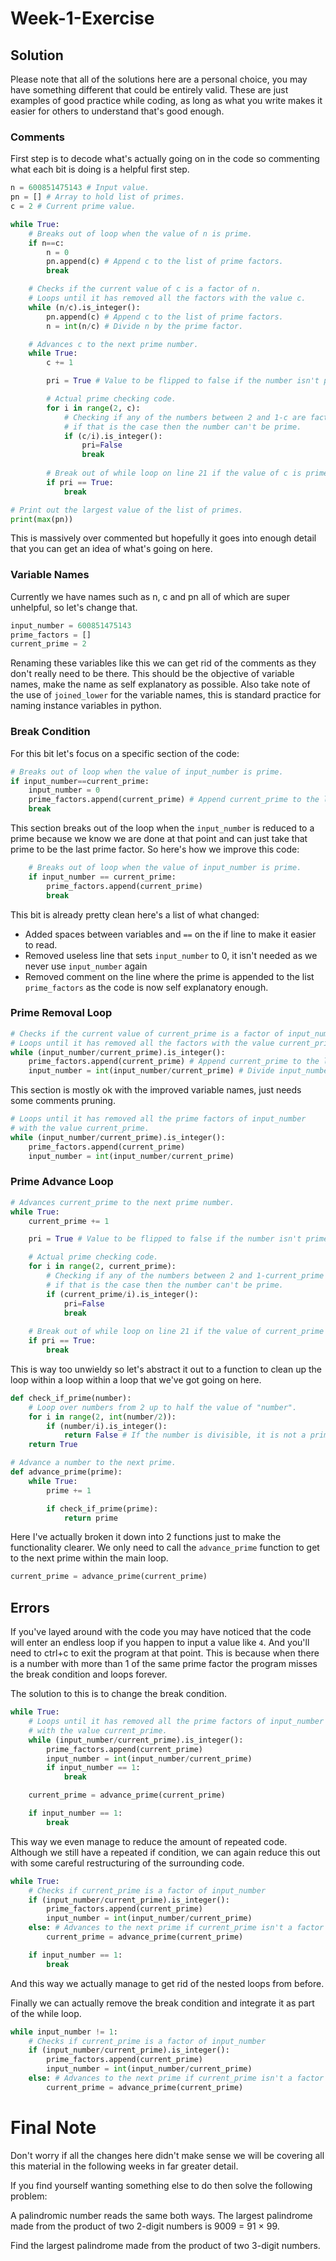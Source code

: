 # Week-1-Exercise

## Solution

Please note that all of the solutions here are a personal choice, you may have something different that could be entirely valid. These are just examples of good practice while coding, as long as what you write makes it easier for others to understand that's good enough.

### Comments

First step is to decode what's actually going on in the code so commenting what each bit is doing is a helpful first step.

```python
n = 600851475143 # Input value.
pn = [] # Array to hold list of primes.
c = 2 # Current prime value.

while True:
    # Breaks out of loop when the value of n is prime.
    if n==c:
        n = 0
        pn.append(c) # Append c to the list of prime factors.
        break

    # Checks if the current value of c is a factor of n.
    # Loops until it has removed all the factors with the value c.
    while (n/c).is_integer():
        pn.append(c) # Append c to the list of prime factors.
        n = int(n/c) # Divide n by the prime factor.

    # Advances c to the next prime number.
    while True:
        c += 1

        pri = True # Value to be flipped to false if the number isn't prime.

        # Actual prime checking code.
        for i in range(2, c):
            # Checking if any of the numbers between 2 and 1-c are factors, 
            # if that is the case then the number can't be prime.
            if (c/i).is_integer():
                pri=False
                break
        
        # Break out of while loop on line 21 if the value of c is prime.
        if pri == True:
            break

# Print out the largest value of the list of primes.
print(max(pn))
```

This is massively over commented but hopefully it goes into enough detail that you can get an idea of what's going on here.

### Variable Names

Currently we have names such as n, c and pn all of which are super unhelpful, so let's change that.

```python
input_number = 600851475143
prime_factors = []
current_prime = 2
```

Renaming these variables like this we can get rid of the comments as they don't really need to be there. This should be the objective of variable names, make the name as self explanatory as possible. Also take note of the use of `joined_lower` for the variable names, this is standard practice for naming instance variables in python.

### Break Condition

For this bit let's focus on a specific section of the code:

```python
# Breaks out of loop when the value of input_number is prime.
if input_number==current_prime:
    input_number = 0
    prime_factors.append(current_prime) # Append current_prime to the list of prime factors.
    break
```

This section breaks out of the loop when the `input_number` is reduced to a prime because we know we are done at that point and can just take that prime to be the last prime factor. So here's how we improve this code:

```python
    # Breaks out of loop when the value of input_number is prime.
    if input_number == current_prime:
        prime_factors.append(current_prime)
        break
```

This bit is already pretty clean here's a list of what changed:
- Added spaces between variables and `==` on the if line to make it easier to read.
- Removed useless line that sets `input_number` to 0, it isn't needed as we never use `input_number` again
- Removed comment on the line where the prime is appended to the list `prime_factors` as the code is now self explanatory enough.

### Prime Removal Loop

```python
# Checks if the current value of current_prime is a factor of input_number.
# Loops until it has removed all the factors with the value current_prime.
while (input_number/current_prime).is_integer():
    prime_factors.append(current_prime) # Append current_prime to the list of prime factors.
    input_number = int(input_number/current_prime) # Divide input_number by the prime factor.
```

This section is mostly ok with the improved variable names, just needs some comments pruning.

```python
# Loops until it has removed all the prime factors of input_number 
# with the value current_prime.
while (input_number/current_prime).is_integer():
    prime_factors.append(current_prime) 
    input_number = int(input_number/current_prime) 
```

### Prime Advance Loop

```python
# Advances current_prime to the next prime number.
while True:
    current_prime += 1

    pri = True # Value to be flipped to false if the number isn't prime.

    # Actual prime checking code.
    for i in range(2, current_prime):
        # Checking if any of the numbers between 2 and 1-current_prime are factors, 
        # if that is the case then the number can't be prime.
        if (current_prime/i).is_integer():
            pri=False
            break
    
    # Break out of while loop on line 21 if the value of current_prime is prime.
    if pri == True:
        break
```

This is way too unwieldy so let's abstract it out to a function to clean up the loop within a loop within a loop that we've got going on here.

```python
def check_if_prime(number):
    # Loop over numbers from 2 up to half the value of "number".
    for i in range(2, int(number/2)):
        if (number/i).is_integer():
            return False # If the number is divisible, it is not a prime.
    return True

# Advance a number to the next prime.
def advance_prime(prime):
    while True:
        prime += 1

        if check_if_prime(prime):
            return prime
```

Here I've actually broken it down into 2 functions just to make the functionality clearer. We only need to call the `advance_prime` function to get to the next prime within the main loop.

```python
current_prime = advance_prime(current_prime)
```

## Errors

If you've layed around with the code you may have noticed that the code will enter an endless loop if you happen to input a value like `4`. And you'll need to ctrl+c to exit the program at that point. This is because when there is a number with more than 1 of the same prime factor the program misses the break condition and loops forever.

The solution to this is to change the break condition.

```python
while True:
    # Loops until it has removed all the prime factors of input_number 
    # with the value current_prime.
    while (input_number/current_prime).is_integer():
        prime_factors.append(current_prime) 
        input_number = int(input_number/current_prime) 
        if input_number == 1:
            break

    current_prime = advance_prime(current_prime)

    if input_number == 1:
        break
```

This way we even manage to reduce the amount of repeated code. Although we still have a repeated if condition, we can again reduce this out with some careful restructuring of the surrounding code.

```python
while True:
    # Checks if current_prime is a factor of input_number
    if (input_number/current_prime).is_integer():
        prime_factors.append(current_prime) 
        input_number = int(input_number/current_prime) 
    else: # Advances to the next prime if current_prime isn't a factor
        current_prime = advance_prime(current_prime)

    if input_number == 1:
        break
```

And this way we actually manage to get rid of the nested loops from before. 

Finally we can actually remove the break condition and integrate it as part of the while loop.

```python
while input_number != 1:
    # Checks if current_prime is a factor of input_number
    if (input_number/current_prime).is_integer():
        prime_factors.append(current_prime) 
        input_number = int(input_number/current_prime) 
    else: # Advances to the next prime if current_prime isn't a factor
        current_prime = advance_prime(current_prime)
```

# Final Note

Don't worry if all the changes here didn't make sense we will be covering all this material in the following weeks in far greater detail.



If you find yourself wanting something else to do then solve the following problem:

A palindromic number reads the same both ways. The largest palindrome made from the product of two 2-digit numbers is 9009 = 91 × 99.

Find the largest palindrome made from the product of two 3-digit numbers.
